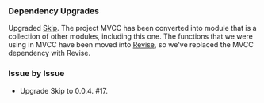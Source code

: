 ### Dependency Upgrades

Upgraded [Skip](https://github.com/bigeasy/skip). The project MVCC has been
converted into module that is a collection of other modules, including this one.
The functions that we were using in MVCC have been moved into
[Revise](https://github.com/bigeasy/revise), so we've replaced the MVCC
dependency with Revise.

### Issue by Issue

 * Upgrade Skip to 0.0.4. #17.
